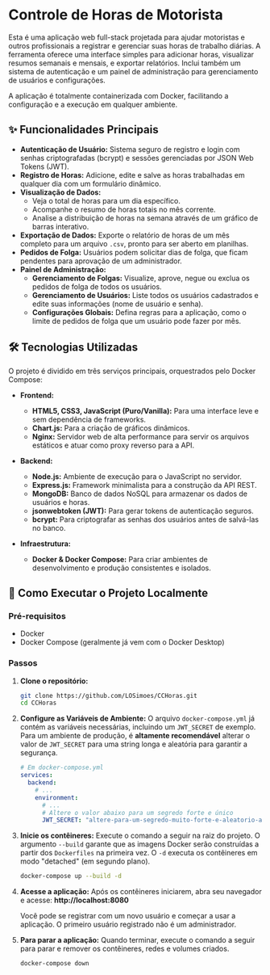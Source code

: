 # Controle de Horas de Motorista

Esta é uma aplicação web full-stack projetada para ajudar motoristas e outros profissionais a registrar e gerenciar suas horas de trabalho diárias. A ferramenta oferece uma interface simples para adicionar horas, visualizar resumos semanais e mensais, e exportar relatórios. Inclui também um sistema de autenticação e um painel de administração para gerenciamento de usuários e configurações.

A aplicação é totalmente containerizada com Docker, facilitando a configuração e a execução em qualquer ambiente.

 <!-- TODO: Substitua por um screenshot real da sua aplicação -->

## ✨ Funcionalidades Principais

*   **Autenticação de Usuário:** Sistema seguro de registro e login com senhas criptografadas (bcrypt) e sessões gerenciadas por JSON Web Tokens (JWT).
*   **Registro de Horas:** Adicione, edite e salve as horas trabalhadas em qualquer dia com um formulário dinâmico.
*   **Visualização de Dados:**
    *   Veja o total de horas para um dia específico.
    *   Acompanhe o resumo de horas totais no mês corrente.
    *   Analise a distribuição de horas na semana através de um gráfico de barras interativo.
*   **Exportação de Dados:** Exporte o relatório de horas de um mês completo para um arquivo `.csv`, pronto para ser aberto em planilhas.
*   **Pedidos de Folga:** Usuários podem solicitar dias de folga, que ficam pendentes para aprovação de um administrador.
*   **Painel de Administração:**
    *   **Gerenciamento de Folgas:** Visualize, aprove, negue ou exclua os pedidos de folga de todos os usuários.
    *   **Gerenciamento de Usuários:** Liste todos os usuários cadastrados e edite suas informações (nome de usuário e senha).
    *   **Configurações Globais:** Defina regras para a aplicação, como o limite de pedidos de folga que um usuário pode fazer por mês.

## 🛠️ Tecnologias Utilizadas

O projeto é dividido em três serviços principais, orquestrados pelo Docker Compose:

*   **Frontend:**
    *   **HTML5, CSS3, JavaScript (Puro/Vanilla):** Para uma interface leve e sem dependência de frameworks.
    *   **Chart.js:** Para a criação de gráficos dinâmicos.
    *   **Nginx:** Servidor web de alta performance para servir os arquivos estáticos e atuar como proxy reverso para a API.

*   **Backend:**
    *   **Node.js:** Ambiente de execução para o JavaScript no servidor.
    *   **Express.js:** Framework minimalista para a construção da API REST.
    *   **MongoDB:** Banco de dados NoSQL para armazenar os dados de usuários e horas.
    *   **jsonwebtoken (JWT):** Para gerar tokens de autenticação seguros.
    *   **bcrypt:** Para criptografar as senhas dos usuários antes de salvá-las no banco.

*   **Infraestrutura:**
    *   **Docker & Docker Compose:** Para criar ambientes de desenvolvimento e produção consistentes e isolados.

## 🚀 Como Executar o Projeto Localmente

### Pré-requisitos

*   Docker
*   Docker Compose (geralmente já vem com o Docker Desktop)

### Passos

1.  **Clone o repositório:**
    ```bash
    git clone https://github.com/LOSimoes/CCHoras.git
    cd CCHoras
    ```

2.  **Configure as Variáveis de Ambiente:**
    O arquivo `docker-compose.yml` já contém as variáveis necessárias, incluindo um `JWT_SECRET` de exemplo. Para um ambiente de produção, é **altamente recomendável** alterar o valor de `JWT_SECRET` para uma string longa e aleatória para garantir a segurança.

    ```yaml
    # Em docker-compose.yml
    services:
      backend:
        # ...
        environment:
          # ...
          # Altere o valor abaixo para um segredo forte e único
          JWT_SECRET: "altere-para-um-segredo-muito-forte-e-aleatorio-aqui"
    ```

3.  **Inicie os contêineres:**
    Execute o comando a seguir na raiz do projeto. O argumento `--build` garante que as imagens Docker serão construídas a partir dos `Dockerfiles` na primeira vez. O `-d` executa os contêineres em modo "detached" (em segundo plano).

    ```bash
    docker-compose up --build -d
    ```

4.  **Acesse a aplicação:**
    Após os contêineres iniciarem, abra seu navegador e acesse:
    **http://localhost:8080**

    Você pode se registrar com um novo usuário e começar a usar a aplicação. O primeiro usuário registrado não é um administrador.

5.  **Para parar a aplicação:**
    Quando terminar, execute o comando a seguir para parar e remover os contêineres, redes e volumes criados.

    ```bash
    docker-compose down

